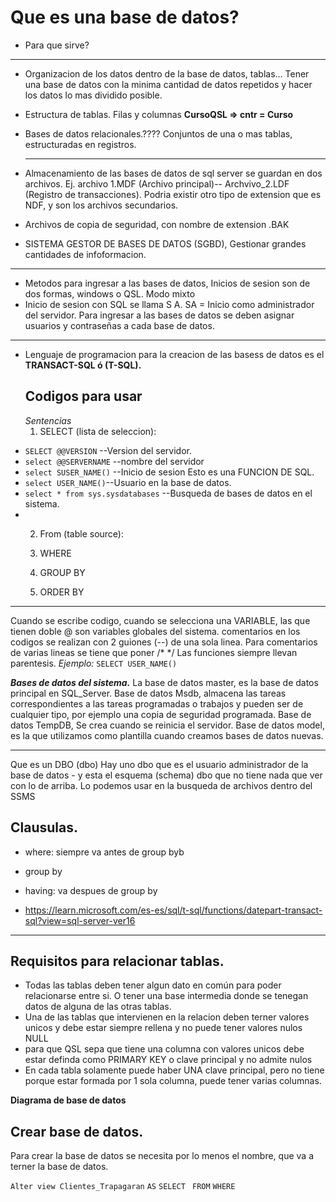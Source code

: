 # Que es una base de datos?
- Para que sirve?
***
- Organizacion de los datos dentro de la base de datos, tablas... Tener una base de datos con la minima cantidad de datos repetidos y hacer los datos lo mas dividido posible. 
- Estructura de tablas. Filas y columnas 
**CursoQSL => cntr = Curso**
- Bases de datos relacionales.???? Conjuntos de una o mas tablas, estructuradas en registros.
  ***
- Almacenamiento de las bases de datos de sql server se guardan en dos archivos. Ej. archivo 1.MDF (Archivo principal)-- Archvivo_2.LDF (Registro de transacciones). Podria existir otro tipo de extension que es NDF, y son los archivos secundarios.
- Archivos de copia de seguridad, con nombre de extension .BAK
  
- SISTEMA GESTOR DE BASES DE DATOS (SGBD), Gestionar grandes cantidades de infoformacion.
***
- Metodos para ingresar a las bases de datos, Inicios de sesion son de dos formas, windows o QSL. Modo mixto
- Inicio de sesion con SQL se llama S A. SA = Inicio como administrador del servidor. Para ingresar a las bases de datos se deben asignar usuarios y contraseñas a cada base de datos.
***
- Lenguaje de programacion para la creacion de las basess de datos es el **TRANSACT-SQL ó (T-SQL).**
  ## Codigos para usar
  *Sentencias*
  1. SELECT (lista de seleccion):
* `SELECT @@VERSION` --Version del servidor. 
* `select @@SERVERNAME` --nombre del servidor
* `select SUSER_NAME()` --Inicio de sesion Esto es una FUNCION DE SQL. 
* `select USER_NAME()`--Usuario en la base de datos.
* `select * from sys.sysdatabases` --Busqueda de bases de datos en el sistema.
* 
  2. From (table source):
  
  3. WHERE
  4. GROUP BY
  5. ORDER BY

     
***
Cuando se escribe codigo, cuando se selecciona una VARIABLE, las que tienen doble @ son variables globales del sistema. 
comentarios en los codigos se realizan con 2 guiones (--) de una sola linea. 
Para comentarios de varias lineas se tiene que poner /* */
Las funciones siempre llevan parentesis.  *Ejemplo:* `SELECT USER_NAME()`

***Bases de datos del sistema.***
La base de datos master, es la base de datos principal en SQL_Server. 
Base de datos Msdb, almacena las tareas correspondientes a las tareas programadas o trabajos y pueden ser de cualquier tipo, por ejemplo una copia de seguridad programada. 
Base de datos TempDB, Se crea cuando se reinicia el servidor.
Base de datos model, es la que utilizamos como plantilla cuando creamos bases de datos nuevas.

***
Que es un DBO (dbo)
Hay uno dbo que es el usuario administrador de la base de datos - 
y esta el esquema (schema) dbo que no tiene nada que ver con lo de arriba. Lo podemos usar en la busqueda de archivos dentro del SSMS



## Clausulas.

- where: siempre va antes de group byb
- group by

- having: va despues de group by

- https://learn.microsoft.com/es-es/sql/t-sql/functions/datepart-transact-sql?view=sql-server-ver16

***
## Requisitos para relacionar tablas. 

+ Todas las tablas deben tener algun dato en común para poder relacionarse entre si. O tener una base intermedia donde se tenegan datos de alguna de las otras tablas. 
+ Una de las tablas que intervienen en la relacion deben terner valores unicos y debe estar siempre rellena y no puede tener valores nulos NULL
+ para que QSL sepa que tiene una columna con valores unicos debe estar definda como PRIMARY KEY o clave principal y no admite nulos
+ En cada tabla solamente puede haber UNA clave principal, pero no tiene porque estar formada por 1 sola columna, puede tener varias columnas.

**Diagrama de base de datos**


## Crear base de datos.
Para crear la base de datos se necesita por lo menos el nombre, que va a terner la base de datos. 


`Alter view Clientes_Trapagaran`
`AS`
`SELECT `
`FROM`
`WHERE`
